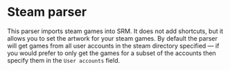 # Steam parser

This parser imports steam games into SRM. It does not add shortcuts, but it allows you to set the artwork for your steam games. By default the parser will get games from all user accounts in the steam directory specified &mdash; if you would prefer to only get the games for a subset of the accounts then specify them in the `User accounts` field.
